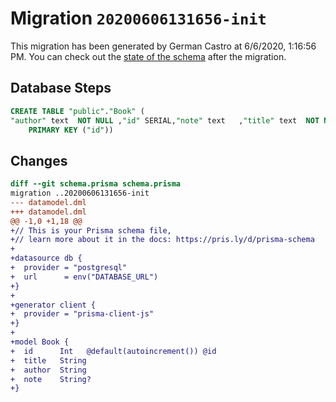 # Migration `20200606131656-init`

This migration has been generated by German Castro at 6/6/2020, 1:16:56 PM.
You can check out the [state of the schema](./schema.prisma) after the migration.

## Database Steps

```sql
CREATE TABLE "public"."Book" (
"author" text  NOT NULL ,"id" SERIAL,"note" text   ,"title" text  NOT NULL ,
    PRIMARY KEY ("id"))
```

## Changes

```diff
diff --git schema.prisma schema.prisma
migration ..20200606131656-init
--- datamodel.dml
+++ datamodel.dml
@@ -1,0 +1,18 @@
+// This is your Prisma schema file,
+// learn more about it in the docs: https://pris.ly/d/prisma-schema
+
+datasource db {
+  provider = "postgresql"
+  url      = env("DATABASE_URL")
+}
+
+generator client {
+  provider = "prisma-client-js"
+}
+
+model Book {
+  id      Int   @default(autoincrement()) @id
+  title   String
+  author  String
+  note    String?
+}
```


